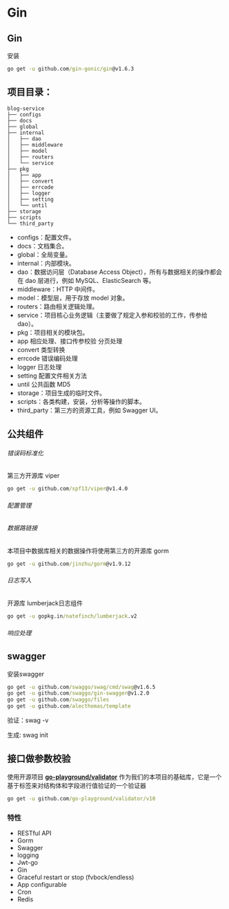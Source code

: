 # Gin

## Gin

安装

```cmd
go get -u github.com/gin-gonic/gin@v1.6.3
```



## 项目目录：

```shell
blog-service
├── configs
├── docs
├── global
├── internal
│   ├── dao
│   ├── middleware
│   ├── model
│   ├── routers
│   └── service
├── pkg
│   ├── app
│   ├── convert
│   ├── errcode
│   ├── logger
│   ├── setting
│   └── until
├── storage
├── scripts
└── third_party
```

- configs：配置文件。
- docs：文档集合。
- global：全局变量。
- internal：内部模块。
- dao：数据访问层（Database Access Object），所有与数据相关的操作都会在 dao 层进行，例如 MySQL、ElasticSearch 等。
- middleware：HTTP 中间件。
- model：模型层，用于存放 model 对象。
- routers：路由相关逻辑处理。
- service：项目核心业务逻辑（主要做了规定入参和校验的工作，传参给dao）。
- pkg：项目相关的模块包。
- app 相应处理、接口传参校验 分页处理
- convert 类型转换
- errcode 错误编码处理
- logger 日志处理
- setting 配置文件相关方法
- until 公共函数 MD5
- storage：项目生成的临时文件。
- scripts：各类构建，安装，分析等操作的脚本。
- third_party：第三方的资源工具，例如 Swagger UI。

## 公共组件



###### 错误码标准化

第三方开源库 viper

```cmd
go get -u github.com/spf13/viper@v1.4.0
```

###### 配置管理

###### 数据路链接

本项目中数据库相关的数据操作将使用第三方的开源库 gorm

```cmd
go get -u github.com/jinzhu/gorm@v1.9.12
```

###### 日志写入

开源库 lumberjack日志组件

```cmd
go get -u gopkg.in/natefinch/lumberjack.v2
```

###### 响应处理



## swagger

安装swagger

```cmd
go get -u github.com/swaggo/swag/cmd/swag@v1.6.5
go get -u github.com/swaggo/gin-swagger@v1.2.0
go get -u github.com/swaggo/files
go get -u github.com/alecthomas/template
```

验证：swag -v

生成: swag init

## 接口做参数校验

使用开源项目 [**go-playground/validator**](https://github.com/go-playground/validator) 作为我们的本项目的基础库，它是一个基于标签来对结构体和字段进行值验证的一个验证器

```cmd
go get -u github.com/go-playground/validator/v10
```



### 特性

- RESTful API
- Gorm
- Swagger
- logging
- Jwt-go
- Gin
- Graceful restart or stop (fvbock/endless)
- App configurable
- Cron
- Redis